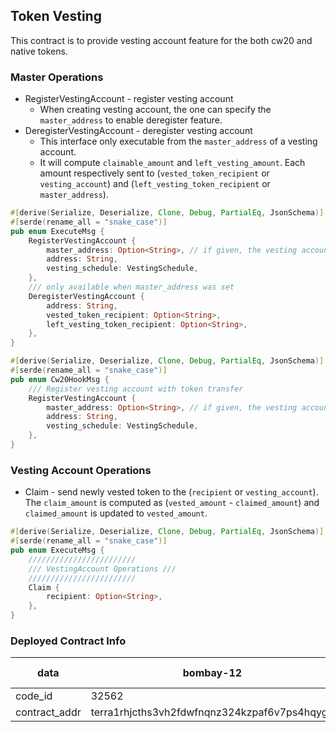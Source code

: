 ## Token Vesting

This contract is to provide vesting account feature for the both cw20 and native tokens.

### Master Operations

* RegisterVestingAccount   - register vesting account
  * When creating vesting account, the one can specify the `master_address` to enable deregister feature.
* DeregisterVestingAccount  - deregister vesting account
  * This interface only executable from the `master_address` of a vesting account.
  * It will compute `claimable_amount` and `left_vesting_amount`. Each amount respectively sent to (`vested_token_recipient` or `vesting_account`) and (`left_vesting_token_recipient` or `master_address`).

```rust
#[derive(Serialize, Deserialize, Clone, Debug, PartialEq, JsonSchema)]
#[serde(rename_all = "snake_case")]
pub enum ExecuteMsg {
    RegisterVestingAccount {
        master_address: Option<String>, // if given, the vesting account can be unregistered
        address: String,
        vesting_schedule: VestingSchedule,
    },
    /// only available when master_address was set
    DeregisterVestingAccount {
        address: String,
        vested_token_recipient: Option<String>,
        left_vesting_token_recipient: Option<String>,
    },
}

#[derive(Serialize, Deserialize, Clone, Debug, PartialEq, JsonSchema)]
#[serde(rename_all = "snake_case")]
pub enum Cw20HookMsg {
    /// Register vesting account with token transfer
    RegisterVestingAccount {
        master_address: Option<String>, // if given, the vesting account can be unregistered
        address: String,
        vesting_schedule: VestingSchedule,
    },
}
```

### Vesting Account Operations

* Claim - send newly vested token to the (`recipient` or `vesting_account`). The `claim_amount` is computed as (`vested_amount` - `claimed_amount`) and `claimed_amount` is updated to `vested_amount`.

```rust
#[derive(Serialize, Deserialize, Clone, Debug, PartialEq, JsonSchema)]
#[serde(rename_all = "snake_case")]
pub enum ExecuteMsg {
    ////////////////////////
    /// VestingAccount Operations ///
    ////////////////////////
    Claim {
        recipient: Option<String>,
    },
}
```

### Deployed Contract Info
| data          | bombay-12                                    | columbus-5 |
| ------------- | -------------------------------------------- | ---------- |
| code_id       | 32562                                        | N/A        |
| contract_addr | terra1rhjcths3vh2fdwfnqnz324kzpaf6v7ps4hqygg | N/A        |
